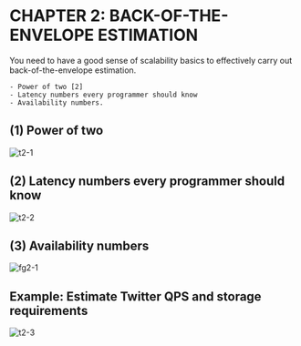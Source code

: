 # CHAPTER 2: BACK-OF-THE-ENVELOPE ESTIMATION

You need to have a good sense of scalability basics to effectively carry out back-of-the-envelope estimation. 
```
- Power of two [2]
- Latency numbers every programmer should know
- Availability numbers.
```





## (1) Power of two
![t2-1](/image/t2-1.jpg/)
## (2) Latency numbers every programmer should know
![t2-2](/image/t2-2.jpg/)
## (3) Availability numbers
![fg2-1](/image/fg2-1.jpg/)
## Example: Estimate Twitter QPS and storage requirements
![t2-3](/image/t2-3.jpg/)

